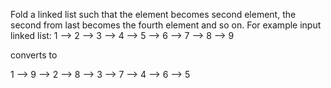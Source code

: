 Fold a linked list such that the element becomes second element, the second from last becomes the fourth element and so on. 
For example input linked list:
  1 --> 2 --> 3 --> 4 --> 5 --> 6 --> 7 --> 8 --> 9

  converts to 

  1 --> 9 --> 2 --> 8 --> 3 --> 7 --> 4 --> 6 --> 5


